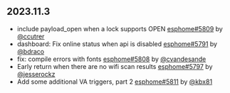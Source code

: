 ## 2023.11.3

- include payload_open when a lock supports OPEN [esphome#5809](https://github.com/esphome/esphome/pull/5809) by [@ccutrer](https://github.com/ccutrer)
- dashboard: Fix online status when api is disabled [esphome#5791](https://github.com/esphome/esphome/pull/5791) by [@bdraco](https://github.com/bdraco)
- fix: compile errors with fonts [esphome#5808](https://github.com/esphome/esphome/pull/5808) by [@cvandesande](https://github.com/cvandesande)
- Early return when there are no wifi scan results [esphome#5797](https://github.com/esphome/esphome/pull/5797) by [@jesserockz](https://github.com/jesserockz)
- Add some additional VA triggers, part 2 [esphome#5811](https://github.com/esphome/esphome/pull/5811) by [@kbx81](https://github.com/kbx81)


